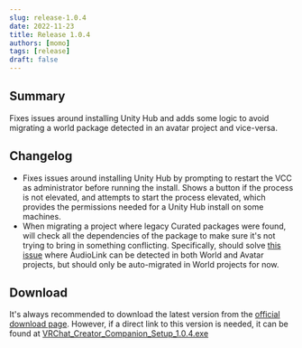 ```yaml
---
slug: release-1.0.4
date: 2022-11-23
title: Release 1.0.4
authors: [momo]
tags: [release]
draft: false
---
```

## Summary

Fixes issues around installing Unity Hub and adds some logic to avoid migrating a world package detected in an avatar project and vice-versa.

<!--truncate-->

## Changelog

* Fixes issues around installing Unity Hub by prompting to restart the VCC as administrator before running the install. Shows a button if the process is not elevated, and attempts to start the process elevated, which provides the permissions needed for a Unity Hub install on some machines.
* When migrating a project where legacy Curated packages were found, will check all the dependencies of the package to make sure it's not trying to bring in something conflicting. Specifically, should solve [this issue](https://github.com/vrchat-community/creator-companion/issues/22) where AudioLink can be detected in both World and Avatar projects, but should only be auto-migrated in World projects for now.

## Download

It's always recommended to download the latest version from the [official download page](https://vrchat.com/home/download).
However, if a direct link to this version is needed, it can be found at [VRChat_Creator_Companion_Setup_1.0.4.exe](https://vrcpm.vrchat.cloud/vcc/Builds/1.0.4/VRChat_CreatorCompanion_Setup_1.0.4.exe)

